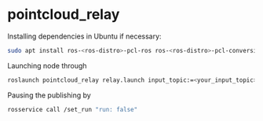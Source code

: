 # pointcloud_relay
Installing dependencies in Ubuntu if necessary:
```sh
sudo apt install ros-<ros-distro>-pcl-ros ros-<ros-distro>-pcl-conversions
```
Launching node through
```sh
roslaunch pointcloud_relay relay.launch input_topic:=<your_input_topic> output_topic:=<your_output_topic> output_frame:=<your_output_frame>
```
Pausing the publishing by
```sh
rosservice call /set_run "run: false"
```
